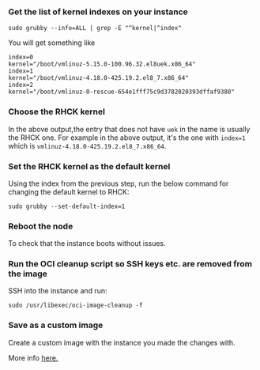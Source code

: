 ### Get the list of kernel indexes on your instance

```
sudo grubby --info=ALL | grep -E "^kernel|^index"
```

You will get something like

```
index=0
kernel="/boot/vmlinuz-5.15.0-100.96.32.el8uek.x86_64"
index=1
kernel="/boot/vmlinuz-4.18.0-425.19.2.el8_7.x86_64"
index=2
kernel="/boot/vmlinuz-0-rescue-654e1fff75c9d3782020393dffaf9380"
```

### Choose the RHCK kernel

In the above output,the entry that does not have `uek` in the name is usually the RHCK one. For example in the above output, it's the one with `index=1` which is `vmlinuz-4.18.0-425.19.2.el8_7.x86_64`.

### Set the RHCK kernel as the default kernel
Using the index from the previous step, run the below command for changing the default kernel to RHCK:

```
sudo grubby --set-default-index=1
```

### Reboot the node
To check that the instance boots without issues.

### Run the OCI cleanup script so SSH keys etc. are removed from the image
SSH into the instance and run:

```
sudo /usr/libexec/oci-image-cleanup -f
```

### Save as a custom image
Create a custom image with the instance you made the changes with.

More info [here.](https://docs.oracle.com/en-us/iaas/Content/Compute/Tasks/managingcustomimages.htm)
